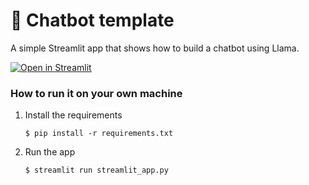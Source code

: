 # 💬 Chatbot template

A simple Streamlit app that shows how to build a chatbot using Llama.

[![Open in Streamlit](https://static.streamlit.io/badges/streamlit_badge_black_white.svg)](https://aleni-ox-box-dl.streamlit.app/)

### How to run it on your own machine

1. Install the requirements

   ```
   $ pip install -r requirements.txt
   ```

2. Run the app

   ```
   $ streamlit run streamlit_app.py
   ```
